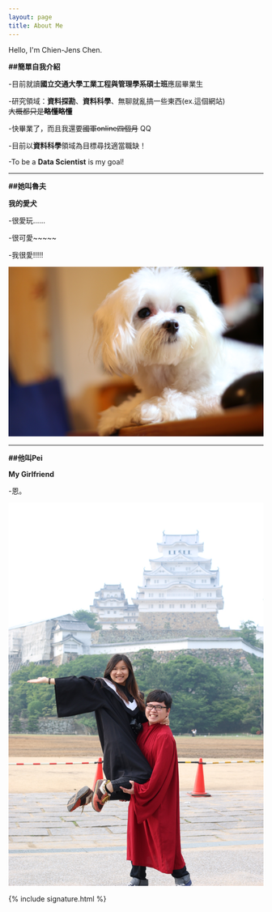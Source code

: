 ```yaml
---
layout: page
title: About Me
---
```

Hello, I'm Chien-Jens Chen.

**##簡單自我介紹**

-目前就讀**國立交通大學工業工程與管理學系碩士班**應屆畢業生

-研究領域：**資料探勘**、**資料科學**、無聊就亂搞一些東西(ex.這個網站)<br/><del>  大概都只是**略懂略懂**</del>

-快畢業了，而且我還要<del>國軍online四個月</del> QQ

-目前以**資料科學**領域為目標尋找適當職缺！

-To be a **Data Scientist** is my goal!

-----------------------------------------------

**##她叫魯夫**

**我的愛犬**

-很愛玩......

-很可愛~~~~~

-我很愛!!!!!

![placeholder](/img/Luffy.JPG "My Lover, Luffy")

------------------------------------------------

**##他叫Pei**

**My Girlfriend**

-恩。

![placeholder](/img/peiandme.JPG "My Girlfriend")

{% include signature.html %}
